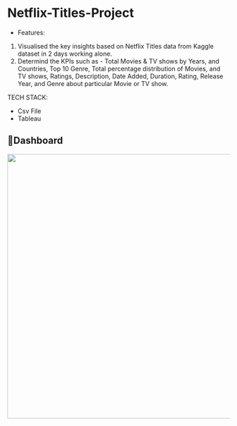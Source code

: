 # Netflix-Titles-Project

* Features:
1. Visualised the key insights based on Netflix Titles data from Kaggle dataset in 2 days working alone.
2. Determind the KPIs such as - Total Movies & TV shows by Years, and Countries, Top 10 Genre, Total percentage distribution of Movies, and TV shows, Ratings, Description, Date Added, Duration, Rating, Release Year, and Genre about particular Movie or TV show.


TECH STACK: 
- Csv File
- Tableau


📃Dashboard
---
<image src="D:\Data science course\Re_placement Masai_School\New Netflix Tableau Project\Screenshot 2023-09-27 181904.png" width="600" hight="800" />
